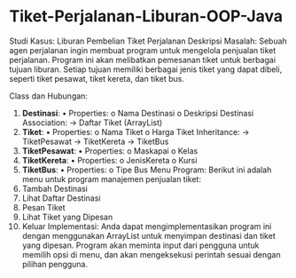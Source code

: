 # Tiket-Perjalanan-Liburan-OOP-Java
Studi Kasus: Liburan Pembelian Tiket Perjalanan
Deskripsi Masalah:
Sebuah agen perjalanan ingin membuat program untuk mengelola penjualan tiket perjalanan. Program ini akan melibatkan pemesanan tiket untuk berbagai tujuan liburan. Setiap tujuan memiliki berbagai jenis tiket yang dapat dibeli, seperti tiket pesawat, tiket kereta, dan tiket bus.

Class dan Hubungan:
1.	**Destinasi**:
    •	Properties:
      o	Nama Destinasi
      o	Deskripsi Destinasi
    Association:
      ->	Daftar Tiket (ArrayList)
2.	**Tiket**:
    •	Properties:
      o	Nama Tiket
      o	Harga Tiket
    Inheritance:
      ->	TiketPesawat
      ->	TiketKereta
      ->	TiketBus
3.	**TiketPesawat**:
    •	Properties:
      o	Maskapai
      o	Kelas
4.	**TiketKereta**:
    •	Properties:
      o	JenisKereta
      o	Kursi
5.	**TiketBus**:
    •	Properties:
      o	Tipe Bus
Menu Program:
Berikut ini adalah menu untuk program manajemen penjualan tiket:
1.	Tambah Destinasi
2.	Lihat Daftar Destinasi
3.	Pesan Tiket
4.	Lihat Tiket yang Dipesan
5.	Keluar
Implementasi:
Anda dapat mengimplementasikan program ini dengan menggunakan ArrayList untuk menyimpan destinasi dan tiket yang dipesan. Program akan meminta input dari pengguna untuk memilih opsi di menu, dan akan mengeksekusi perintah sesuai dengan pilihan pengguna.
